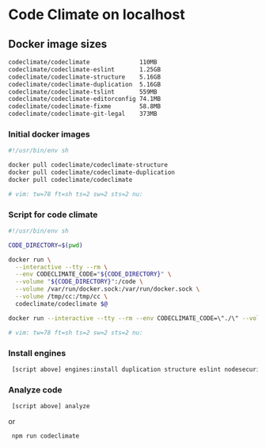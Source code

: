 <!-- markdownlint-disable MD013 -->
# Code Climate on localhost

## Docker image sizes

```sh
codeclimate/codeclimate              110MB
codeclimate/codeclimate-eslint       1.25GB
codeclimate/codeclimate-structure    5.16GB
codeclimate/codeclimate-duplication  5.16GB
codeclimate/codeclimate-tslint       559MB
codeclimate/codeclimate-editorconfig 74.1MB
codeclimate/codeclimate-fixme        58.8MB
codeclimate/codeclimate-git-legal    373MB
```

### Initial docker images

```sh
#!/usr/bin/env sh

docker pull codeclimate/codeclimate-structure
docker pull codeclimate/codeclimate-duplication
docker pull codeclimate/codeclimate

# vim: tw=78 ft=sh ts=2 sw=2 sts=2 nu:
```

### Script for code climate

```sh
#!/usr/bin/env sh

CODE_DIRECTORY=$(pwd)

docker run \
  --interactive --tty --rm \
  --env CODECLIMATE_CODE="${CODE_DIRECTORY}" \
  --volume "${CODE_DIRECTORY}":/code \
  --volume /var/run/docker.sock:/var/run/docker.sock \
  --volume /tmp/cc:/tmp/cc \
  codeclimate/codeclimate $@

docker run --interactive --tty --rm --env CODECLIMATE_CODE=\"./\" --volume \"./\":/code --volume /var/run/docker.sock:/var/run/docker.sock --volume /tmp/cc:/tmp/cc codeclimate/codeclimate analyze

# vim: tw=78 ft=sh ts=2 sw=2 sts=2 nu:
```

### Install engines

```sh
 [script above] engines:install duplication structure eslint nodesecurity requiresafe
```

### Analyze code

```sh
 [script above] analyze
```

or

```sh
 npm run codeclimate
```
